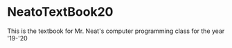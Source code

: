 # NeatoTextBook20
This is the textbook for Mr. Neat's computer programming class for the year '19-'20
